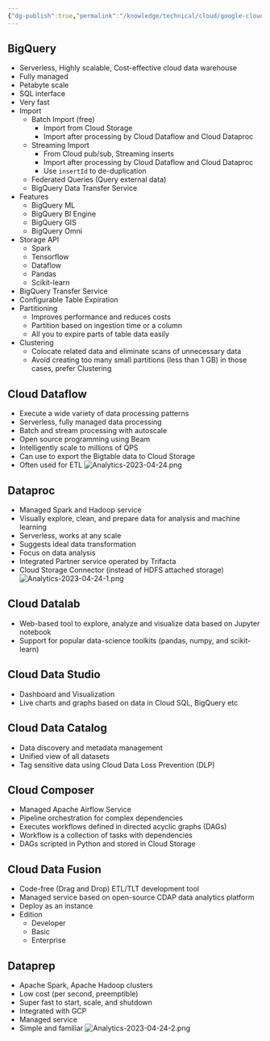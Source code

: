 ```yaml
---
{"dg-publish":true,"permalink":"/knowledge/technical/cloud/google-cloud/analytics/","noteIcon":""}
---
```


## BigQuery
- Serverless, Highly scalable, Cost-effective cloud data warehouse
- Fully managed
- Petabyte scale
- SQL interface
- Very fast
- Import
	- Batch Import (free)
		- Import from Cloud Storage
		- Import after processing by Cloud Dataflow and Cloud Dataproc
	- Streaming Import
		- From Cloud pub/sub, Streaming inserts
		- Import after processing by Cloud Dataflow and Cloud Dataproc
		- Use `insertId` to de-duplication
	- Federated Queries (Query external data)
	- BigQuery Data Transfer Service
- Features
	- BigQuery ML
	- BigQuery BI Engine
	- BigQuery GIS
	- BigQuery Omni
- Storage API
	- Spark
	- Tensorflow
	- Dataflow
	- Pandas
	- Scikit-learn
- BigQuery Transfer Service
- Configurable Table Expiration
- Partitioning
	- Improves performance and reduces costs
	- Partition based on ingestion time or a column
	- All you to expire parts of table data easily
- Clustering
	- Colocate related data and eliminate scans of unnecessary data
	- Avoid creating too many small partitions (less than 1 GB) in those cases, prefer Clustering
## Cloud Dataflow
- Execute a wide variety of data processing patterns
- Serverless, fully managed data processing
- Batch and stream processing with autoscale
- Open source programming using Beam
- Intelligently scale to millions of QPS
- Can use to export the Bigtable data to Cloud Storage
- Often used for ETL
![Analytics-2023-04-24.png](/img/user/Attachments/Analytics-2023-04-24.png)
## Dataproc
- Managed Spark and Hadoop service
- Visually explore, clean, and prepare data for analysis and machine learning
- Serverless, works at any scale
- Suggests ideal data transformation
- Focus on data analysis
- Integrated Partner service operated by Trifacta
- Cloud Storage Connector (instead of HDFS attached storage)
![Analytics-2023-04-24-1.png](/img/user/Attachments/Analytics-2023-04-24-1.png)
## Cloud Datalab
- Web-based tool to explore, analyze and visualize data based on Jupyter notebook
- Support for popular data-science toolkits (pandas, numpy, and scikit-learn)
## Cloud Data Studio
- Dashboard and Visualization
- Live charts and graphs based on data in Cloud SQL, BigQuery etc
## Cloud Data Catalog
- Data discovery and metadata management
- Unified view of all datasets
- Tag sensitive data using Cloud Data Loss Prevention (DLP)
## Cloud Composer
- Managed Apache Airflow Service
- Pipeline orchestration for complex dependencies
- Executes workflows defined in directed acyclic graphs (DAGs)
- Workflow is a collection of tasks with dependencies
- DAGs scripted in Python and stored in Cloud Storage
## Cloud Data Fusion
- Code-free (Drag and Drop) ETL/TLT development tool
- Managed service based on open-source CDAP data analytics platform
- Deploy as an instance
- Edition
	- Developer
	- Basic
	- Enterprise
## Dataprep
- Apache Spark, Apache Hadoop clusters
- Low cost (per second, preemptible)
- Super fast to start, scale, and shutdown
- Integrated with GCP
- Managed service
- Simple and familiar
![Analytics-2023-04-24-2.png](/img/user/Attachments/Analytics-2023-04-24-2.png)
